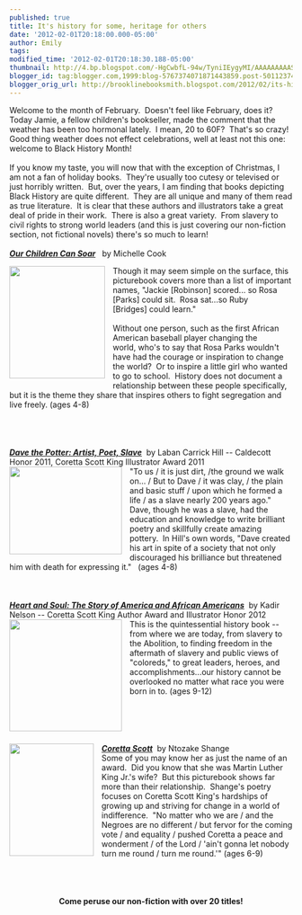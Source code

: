 ```yaml
---
published: true
title: It's history for some, heritage for others
date: '2012-02-01T20:18:00.000-05:00'
author: Emily
tags: 
modified_time: '2012-02-01T20:18:30.188-05:00'
thumbnail: http://4.bp.blogspot.com/-HgCwbfL-94w/TyniIEygyMI/AAAAAAAAAS4/3dJtNeD2-us/s72-c/9781599907833.jpg
blogger_id: tag:blogger.com,1999:blog-5767374071871443859.post-5011237416899099518
blogger_orig_url: http://brooklinebooksmith.blogspot.com/2012/02/its-history-for-some-heritage-for.html
---
```


Welcome to the month of February.&nbsp; Doesn't feel like February, does it?&nbsp; Today Jamie, a fellow children's bookseller, made the comment that the weather has been too hormonal lately.&nbsp; I mean, 20 to 60F?&nbsp; That's so crazy!&nbsp; Good thing weather does not effect celebrations, well at least not this one: welcome to Black History Month!<br /><br />If you know my taste, you will now that with the exception of Christmas, I am not a fan of holiday books.&nbsp; They're usually too cutesy or televised or just horribly written.&nbsp; But, over the years, I am finding that books depicting Black History are quite different.&nbsp; They are all unique and many of them read as true literature.&nbsp; It is clear that these authors and illustrators take a great deal of pride in their work.&nbsp; There is also a great variety.&nbsp; From slavery to civil rights to strong world leaders (and this is just covering our non-fiction section, not&nbsp;fictional novels) there's so much to learn!<br /><br /><strong><em><a href="http://www.brooklinebooksmith-shop.com/book/9781599907833">Our Children Can Soar</a></em></strong>&nbsp;&nbsp; by Michelle Cook<br /><div class="separator" style="clear: both; text-align: center;"><a href="http://4.bp.blogspot.com/-HgCwbfL-94w/TyniIEygyMI/AAAAAAAAAS4/3dJtNeD2-us/s1600/9781599907833.jpg" imageanchor="1" style="clear: left; cssfloat: left; float: left; margin-bottom: 1em; margin-right: 1em;"><img border="0" height="200" sda="true" src="http://4.bp.blogspot.com/-HgCwbfL-94w/TyniIEygyMI/AAAAAAAAAS4/3dJtNeD2-us/s200/9781599907833.jpg" width="170" /></a></div>Though it may seem simple on the surface, this picturebook covers more than a list of important names, "Jackie [Robinson] scored... so Rosa [Parks] could sit.&nbsp; Rosa sat...so Ruby [Bridges]&nbsp;could learn."<br /><br />Without one person, such as&nbsp;the first African American&nbsp;baseball player&nbsp;changing the world,&nbsp;who's to say that&nbsp;Rosa Parks&nbsp;wouldn't have had the courage or inspiration to change the world?&nbsp; Or to inspire a little girl who wanted to go to school.&nbsp; History does not document a relationship between these people specifically, but it is the theme they share that inspires others to fight segregation and live freely. (ages 4-8)<br /><br /><br /><br /><br /><strong><em><a href="http://www.brooklinebooksmith-shop.com/book/9780316107310">Dave the Potter: Artist, Poet, Slave</a></em></strong>&nbsp; by Laban Carrick Hill -- Caldecott Honor 2011, Coretta Scott King Illustrator&nbsp;Award 2011<br /><div class="separator" style="clear: both; text-align: center;"><a href="http://2.bp.blogspot.com/-NtEYp0vEO4A/TynibPcTJOI/AAAAAAAAATA/YAJ2y24whIY/s1600/dave+the+potter.jpg" imageanchor="1" style="clear: left; cssfloat: left; float: left; margin-bottom: 1em; margin-right: 1em;"><img border="0" height="156" sda="true" src="http://2.bp.blogspot.com/-NtEYp0vEO4A/TynibPcTJOI/AAAAAAAAATA/YAJ2y24whIY/s200/dave+the+potter.jpg" width="200" /></a></div>"To us / it is just dirt, /the ground we walk on... / But to Dave / it was clay, / the plain and basic stuff / upon which he formed a life / as a slave nearly 200 years ago."&nbsp; Dave, though he was a slave, had the education&nbsp;and knowledge to write brilliant poetry and skillfully create amazing pottery.&nbsp;&nbsp;In Hill's own words, "Dave created his art in spite of a society that not only discouraged his brilliance but threatened him with death for expressing it."&nbsp; &nbsp;(ages 4-8)<br /><br /><br /><br /><strong><em><a href="http://www.brooklinebooksmith-shop.com/book/9780061730740">Heart and Soul: The Story of America and African Americans</a></em></strong>&nbsp; by Kadir Nelson --&nbsp;Coretta Scott King Author Award and&nbsp;Illustrator Honor 2012<br /><div class="separator" style="clear: both; text-align: center;"><a href="http://1.bp.blogspot.com/-DO7x2D0yIDw/TynislfJvwI/AAAAAAAAATI/qOHn2x2Lm8A/s1600/HEART+AND+SOUL.jpg" imageanchor="1" style="clear: left; cssfloat: left; float: left; margin-bottom: 1em; margin-right: 1em;"><img border="0" height="199" sda="true" src="http://1.bp.blogspot.com/-DO7x2D0yIDw/TynislfJvwI/AAAAAAAAATI/qOHn2x2Lm8A/s200/HEART+AND+SOUL.jpg" width="200" /></a></div>This is the quintessential history book -- from where we are today, from slavery to the Abolition, to finding freedom in the aftermath of slavery and public views of "coloreds," to great leaders, heroes, and accomplishments...our history cannot be overlooked no matter what race you were born in to. (ages 9-12)<br /><br /><br /><br /><br /><br /><strong><em><a href="http://www.brooklinebooksmith-shop.com/book/9780061253669">Coretta Scott</a></em></strong>&nbsp; by Ntozake Shange<a href="http://4.bp.blogspot.com/-Oc23gUOz67o/TynjAdkIwjI/AAAAAAAAATQ/BN4zw6A5zmY/s1600/coretta-scott.jpg" imageanchor="1" style="clear: left; cssfloat: left; float: left; margin-bottom: 1em; margin-right: 1em;"><img border="0" height="200" sda="true" src="http://4.bp.blogspot.com/-Oc23gUOz67o/TynjAdkIwjI/AAAAAAAAATQ/BN4zw6A5zmY/s200/coretta-scott.jpg" width="150" /></a><br />Some of you may know her as just the name of an award.&nbsp; Did you know that she was Martin Luther King Jr.'s wife?&nbsp; But this picturebook shows far more than their relationship.&nbsp; Shange's poetry focuses on Coretta Scott King's hardships of growing up and striving for change&nbsp;in a world of indifference.&nbsp; "No matter who we are / and the Negroes are no different / but fervor for the coming vote / and equality / pushed Coretta a peace and wonderment / of the Lord / 'ain't gonna let nobody turn me round / turn me round.'" (ages 6-9)<br /><br /><br /><br /><br /><div style="text-align: center;"><strong>Come peruse our non-fiction with&nbsp;over 20 titles!</strong></div>